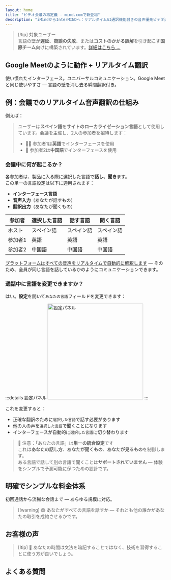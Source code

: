 ```yaml
---
layout: home
title: "ビデオ会議の再定義 — mind.comで新登場"
description: "iMindからInterMINDへ：リアルタイムAI通訳機能付きの音声優先ビデオ通話。"
---
```


<script setup>
import HomeUSPSection from '../HomeUSPSection.vue'
import HowItWorksSection from '../HowItWorksSection.vue'
import PricingPlansSection from '../PricingPlansSection.vue'
import FAQSection from '../FAQSection.vue'
import HomeFooterSection from '../HomeFooterSection.vue'
</script>

<HeroSection
  title="ビデオ会議の再定義 <br>— **mind.com**で新登場"
  text="iMindからInterMINDへ：リアルタイム音声翻訳機能付きの音声優先ビデオ通話。">
<AuthButton text="今すぐ開始" buttonClass="brand"/>
</HeroSection>

<HomeUSPSection />

> [!tip] 対象ユーザー  
> 言語の壁が**遅延**、**商談の失敗**、または**コストのかかる誤解**を引き起こす**国際チーム**向けに構築されています。[詳細はこちら ...](../product/overview/markets)

## Google Meetのように動作 + リアルタイム翻訳

使い慣れたインターフェース。ユニバーサルコミュニケーション。Google Meetと同じ使いやすさ — 言語の壁を消し去る瞬間翻訳付き。

<HowItWorksSection />

<span id="Example"></span>

## 例：会議でのリアルタイム音声翻訳の仕組み

例えば：

> ユーザーは**スペイン語**を**サイトのローカライゼーション言語**として使用しています。会議を主催し、2人の参加者を招待します：
>
> - 🧑‍💼 参加者1は**英語**でインターフェースを使用
> - 👩 参加者2は**中国語**でインターフェースを使用

### 会議中に何が起こるか？

各参加者は、製品に入る際に選択した言語で**話し、聞き**ます。  
この単一の言語設定は以下に適用されます：

- **インターフェース言語**
- **音声入力**（あなたが話すもの）
- **翻訳出力**（あなたが聞くもの）

| 参加者   | 選択した言語 | 話す言語 | 聞く言語 |
| -------- | ------------ | -------- | -------- |
| ホスト   | スペイン語   | スペイン語 | スペイン語 |
| 参加者1  | 英語         | 英語     | 英語     |
| 参加者2  | 中国語       | 中国語   | 中国語   |

[プラットフォームはすべての音声をリアルタイムで自動的に解釈します](../product/overview/how-it-works) — そのため、全員が同じ言語を話しているかのようにコミュニケーションできます。

### 通話中に言語を変更できますか？

はい。**設定**を開いて`あなたの言語`フィールドを変更できます：

:::details 設定パネル
<img src="/settings.png" alt="設定パネル" width="300px" />
:::

これを変更すると：

- 正確な翻訳のために`選択した言語`で話す必要があります
- 他の人の声を`選択した言語`で聞くことになります
- インターフェースが自動的に`選択した言語`に切り替わります

> 📌 注意：「あなたの言語」は**単一の統合設定**です  
> これは**あなたの話し方**、**あなたが聞くもの**、**あなたが見るもの**を制御します。  
> ある言語で話して別の言語で聞くことは**サポートされていません** — 体験をシンプルで予測可能に保つための設計です。

## 明確でシンプルな料金体系

初回通話から流暢な会話まで — あらゆる規模に対応。

<PricingPlansSection />

> [!warning] 😱 あなたがすべての言語を話すか — それとも他の誰かがあなたの取引を成約させるかです。

<span id="Testimonials"></span>

## お客様の声

<AutoScrollTestimonials testimonialsUrl="/testimonials.json"/>

> [!tip] 🥇 あなたの時間は文法を暗記することではなく、技術を習得することに使う方が良いでしょう。

## よくある質問

<FAQSection />
<HomeFooterSection />